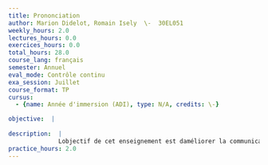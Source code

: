 ```yaml
---
title: Prononciation
author: Marion Didelot, Romain Isely  \-  30EL051
weekly_hours: 2.0
lectures_hours: 0.0
exercices_hours: 0.0
total_hours: 28.0
course_lang: français
semester: Annuel
eval_mode: Contrôle continu
exa_session: Juillet
course_format: TP
cursus:
  - {name: Année d'immersion (ADI), type: N/A, credits: \-}

objective:  |
            
description:  |
              Lobjectif de cet enseignement est daméliorer la communication orale à travers un travail ciblé sur la prononciation. Le cours aura lieu au laboratoire de langue afin dentraîner au mieux les compétences de compréhension et de production des sons du français tout en mettant en évidence les différences qui existent entre lécrit et loral. Des exercices pour améliorer le rythme et lintonation seront proposés tout au long de lannée mais nous travaillerons plus en détails la production des consonnes et des voyelles en insistant sur leurs caractéristiques ainsi que sur les difficultés quelles peuvent poser.
practice_hours: 2.0
---
```

